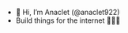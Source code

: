 - 👋 Hi, I’m Anaclet (@anaclet922)
- Build things for the internet 👨🏾‍💻
<!-- - Ask me about:
    - Flutter/Dart
    - php/Codeigniter/Laravel
    - CSS/Bootstrap
    - JavaScript/JQuery/ReactJs
    - Python/Django/Flask
    - Wordpress
    - Java
    - MySQL
    - SQLite  -->

<!---
anaclet922/anaclet922 is a ✨ special ✨ repository because its `README.md` (this file) appears on your GitHub profile.
You can click the Preview link to take a look at your changes.
--->
